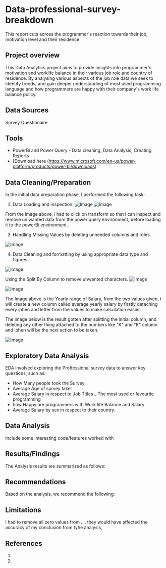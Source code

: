 # Data-professional-survey-breakdown
This report cuts across the programmer's reaction towards their job, motivation level and their residence.

## Project overview

This Data Analytics project aims to provide insights into programmer's motivation and worklife balance in their various job role and country of residence. By analysing various aspects of the job role data,we seek to identify trends, and gain deeper understanding of most used programming language and how programmers are happy with their company's work life balance policy.

## Data Sources
Survey Questionaire

## Tools

- PowerBi and Power Query - Data cleaning, Data Analysis, Creating Reports 
 - [Download here (https://www.microsoft.com/en-us/power-platform/products/power-bi/downloads)


## Data Cleaning/Preparation 

In the initial data preparation phase, I performed the following task:
1. Data Loading and inspection.
![Image](https://github.com/user-attachments/assets/4dcb6aaf-6e07-407b-a655-66a20e6516f7)
![Image](https://github.com/user-attachments/assets/b9029187-3def-49ce-b36c-9cc27adf9f69)

From the image above, i had to click on transform so that i can inspect and remove un wanted data from the power query environment, before loading it to the powerBi environment.

3. Handling Missing Values by deleting unneeded columns and roles.

![Image](https://github.com/user-attachments/assets/0f5e2c62-e887-44f0-876b-cf82d6fcad79)

4. Data Cleaning and formatting by using appropriate data type and figures.

![Image](https://github.com/user-attachments/assets/5eee52ee-52d1-437f-b818-7c1739422e58)

Using the Split By Column to remove unwanted characters.
![Image](https://github.com/user-attachments/assets/2b30bd81-bb42-4a30-bc99-f96b91d338f8)

![Image](https://github.com/user-attachments/assets/b6ab3fd9-46d2-46b2-9d69-bae94d58aa7e)

The Image above is the Yearly range of Salary, from the two values given, i will create a new column called average yearly salary by firstly detaching every iphen and letter from the values to make calculation easier.


The image below is the result gotten after splitting the initial column, and deleting any other thing attached to the numbers like "K" and "K" column and iphen will be the next action to be taken.

![Image](https://github.com/user-attachments/assets/48ee49b0-4d4b-4b85-bb1a-ab7e28433c35)



## Exploratory Data Analysis

EDA involved exploring the Proffessional survey data to answer key questions, such as:

- How Many people took the Survey
- Average Age of survey taker
- Average Salary in respect to Job Titles
_ The most used or favourite programming 
- how Happy are programmers with Work life Balance and Salary
- Average Salary by sex in respect to their country.

## Data Analysis

Include some interesting code/features worked with




## Results/Findings

The Analysis results are summarized as follows:



## Recommendations

Based on the analysis, we recommend the following:



## Limitations

I had to remove all zero values from .... they would have affected the accuracy of my conclusion from tyhe analysis,


## References

1.
2.
